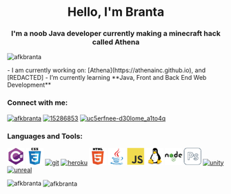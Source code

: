 <!DOCTYPE html>
<html>
<head>
	<title></title>
</head>
<body>
	<h1 align="center">Hello, I'm Branta</h1>
	<h3 align="center">I'm a noob Java developer currently making a minecraft hack called Athena</h3>
	<p align="left"><img alt="afkbranta" src="https://komarev.com/ghpvc/?username=afkbranta&label=Profile%20views&color=0e75b6&style=flat"></p>- I am currently working on: [Athena](https://athenainc.github.io), and [REDACTED] - I’m currently learning **Java, Front and Back End Web Development**
	<h3 align="left">Connect with me:</h3>
	<p align="left"><a href="https://dev.to/afkbranta" target="blank"><img align="center" alt="afkbranta" height="30" src="https://cdn.jsdelivr.net/npm/simple-icons@3.0.1/icons/dev-dot-to.svg" width="40"></a> <a href="https://stackoverflow.com/users/15286853" target="blank"><img align="center" alt="15286853" height="30" src="https://cdn.jsdelivr.net/npm/simple-icons@3.0.1/icons/stackoverflow.svg" width="40"></a> <a href="https://www.youtube.com/c/uc5erfnee-d30lome_a1to4q" target="blank"><img align="center" alt="uc5erfnee-d30lome_a1to4q" height="30" src="https://cdn.jsdelivr.net/npm/simple-icons@3.0.1/icons/youtube.svg" width="40"></a></p>
	<h3 align="left">Languages and Tools:</h3>
	<p align="left"><a href="https://www.w3schools.com/cs/" target="_blank"><img alt="csharp" height="40" src="https://raw.githubusercontent.com/devicons/devicon/master/icons/csharp/csharp-original.svg" width="40"></a> <a href="https://www.w3schools.com/css/" target="_blank"><img alt="css3" height="40" src="https://raw.githubusercontent.com/devicons/devicon/master/icons/css3/css3-original-wordmark.svg" width="40"></a> <a href="https://git-scm.com/" target="_blank"><img alt="git" height="40" src="https://www.vectorlogo.zone/logos/git-scm/git-scm-icon.svg" width="40"></a> <a href="https://heroku.com" target="_blank"><img alt="heroku" height="40" src="https://www.vectorlogo.zone/logos/heroku/heroku-icon.svg" width="40"></a> <a href="https://www.w3.org/html/" target="_blank"><img alt="html5" height="40" src="https://raw.githubusercontent.com/devicons/devicon/master/icons/html5/html5-original-wordmark.svg" width="40"></a> <a href="https://www.java.com" target="_blank"><img alt="java" height="40" src="https://raw.githubusercontent.com/devicons/devicon/master/icons/java/java-original.svg" width="40"></a> <a href="https://developer.mozilla.org/en-US/docs/Web/JavaScript" target="_blank"><img alt="javascript" height="40" src="https://raw.githubusercontent.com/devicons/devicon/master/icons/javascript/javascript-original.svg" width="40"></a> <a href="https://www.linux.org/" target="_blank"><img alt="linux" height="40" src="https://raw.githubusercontent.com/devicons/devicon/master/icons/linux/linux-original.svg" width="40"></a> <a href="https://nodejs.org" target="_blank"><img alt="nodejs" height="40" src="https://raw.githubusercontent.com/devicons/devicon/master/icons/nodejs/nodejs-original-wordmark.svg" width="40"></a> <a href="https://www.photoshop.com/en" target="_blank"><img alt="photoshop" height="40" src="https://raw.githubusercontent.com/devicons/devicon/master/icons/photoshop/photoshop-line.svg" width="40"></a> <a href="https://unity.com/" target="_blank"><img alt="unity" height="40" src="https://www.vectorlogo.zone/logos/unity3d/unity3d-icon.svg" width="40"></a> <a href="https://unrealengine.com/" target="_blank"><img alt="unreal" height="40" src="https://raw.githubusercontent.com/kenangundogan/fontisto/036b7eca71aab1bef8e6a0518f7329f13ed62f6b/icons/svg/brand/unreal-engine.svg" width="40"></a></p>
	<p><img align="left" alt="afkbranta" src="https://github-readme-stats.vercel.app/api/top-langs?username=afkbranta&show_icons=true&locale=en&layout=compact&theme=dark"></p>
	<p>&nbsp;<img align="center" alt="afkbranta" src="https://github-readme-stats.vercel.app/api?username=afkbranta&show_icons=true&locale=en&theme=dark"></p>
</body>
</html>
